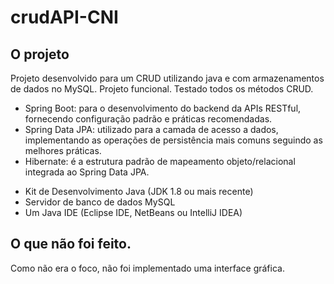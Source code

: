# crudAPI-CNI

## O projeto

Projeto desenvolvido para um CRUD utilizando java e com armazenamentos de dados no MySQL.
Projeto funcional. Testado todos os métodos CRUD.


<ul>
<li>Spring Boot: para o desenvolvimento do backend da APIs RESTful, fornecendo configuração padrão e práticas recomendadas.</li>
<li>Spring Data JPA: utilizado para a camada de acesso a dados, implementando as operações de persistência mais comuns seguindo as melhores práticas.</li>
<li>Hibernate: é a estrutura padrão de mapeamento objeto/relacional integrada ao Spring Data JPA.</li>
</ul>

<ul>
<li>Kit de Desenvolvimento Java (JDK 1.8 ou mais recente)</li>
<li>Servidor de banco de dados MySQL</li>
<li>Um Java IDE (Eclipse IDE, NetBeans ou IntelliJ IDEA)</li>
</ul>

## O que não foi feito.

Como não era o foco, não foi implementado uma interface gráfica.

